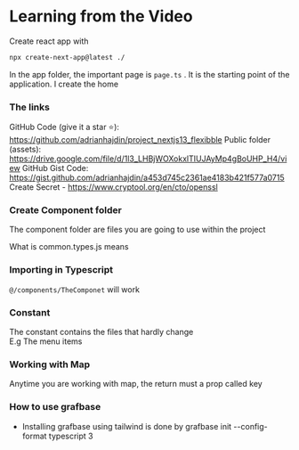 # Learning from the Video

Create react app with

```bash
npx create-next-app@latest ./
```

In the app folder, the important page is `page.ts` .
It is the starting point of the application. I create the home

### The links

GitHub Code (give it a star ⭐): https://github.com/adrianhajdin/project_nextjs13_flexibble
Public folder (assets): https://drive.google.com/file/d/1l3_LHBjWOXokxlTIUJAyMp4gBoUHP_H4/view
GitHub Gist Code: https://gist.github.com/adrianhajdin/a453d745c2361ae4183b421f577a0715
Create Secret - https://www.cryptool.org/en/cto/openssl

### Create Component folder

The component folder are files you are going to use within the project

What is common.types.js means

### Importing in Typescript

`@/components/TheComponet` will work

### Constant

The constant contains the files that hardly change <br/>
E.g The menu items

### Working with Map

Anytime you are working with map, the return must a prop called key

### How to use grafbase

- Installing grafbase using tailwind is done by
  grafbase init --config-format typescript
  3
